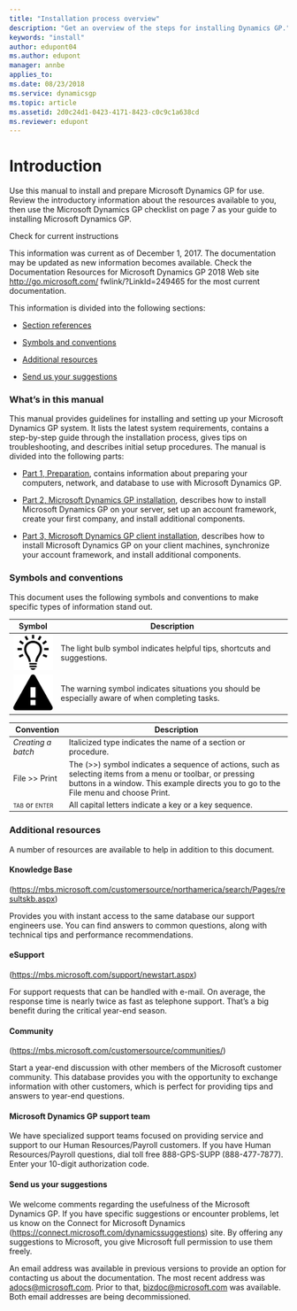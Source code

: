 ```yaml
---
title: "Installation process overview"
description: "Get an overview of the steps for installing Dynamics GP."
keywords: "install"
author: edupont04
ms.author: edupont
manager: annbe
applies_to: 
ms.date: 08/23/2018
ms.service: dynamicsgp
ms.topic: article
ms.assetid: 2d0c24d1-0423-4171-8423-c0c9c1a638cd
ms.reviewer: edupont
---
```

# Introduction

Use this manual to install and prepare Microsoft Dynamics GP for use. Review the introductory information about the resources available to you, then use the Microsoft Dynamics GP checklist on page 7 as your guide to installing Microsoft Dynamics GP.

Check for current instructions

This information was current as of December 1, 2017. The documentation may be updated as new information becomes available. Check the Documentation Resources for Microsoft Dynamics GP 2018 Web site http://go.microsoft.com/ fwlink/?LinkId=249465 for the most current documentation.

This information is divided into the following sections:

-   [Section references](#whats-in-this-manual)  

-   [Symbols and conventions](#symbols-and-conventions)  

-   [Additional resources](#additional-resources)  

-   [Send us your suggestions](#send-us-your-suggestions)  

### What’s in this manual

This manual provides guidelines for installing and setting up your Microsoft Dynamics GP system. It lists the latest system requirements, contains a step-by-step guide through the installation process, gives tips on troubleshooting, and describes initial setup procedures. The manual is divided into the following parts:

-   [Part 1, Preparation](#_Preparation), contains information about preparing your computers, network, and database to use with Microsoft Dynamics GP.  

-   [Part 2, Microsoft Dynamics GP installation](#_Microsoft_Dynamics_GP_3), describes how to install Microsoft Dynamics GP on your server, set up an account framework, create your first company, and install additional components.  

-   [Part 3, Microsoft Dynamics GP client installation](#_Microsoft_Dynamics_GP_4), describes how to install Microsoft Dynamics GP on your client machines, synchronize your account framework, and install additional components.  

### Symbols and conventions

This document uses the following symbols and conventions to make specific types of information stand out.

| Symbol                                                | Description                                                                                      |
|-------------------------------------------------------|--------------------------------------------------------------------------------------------------|
| ![displays a lightbulb to indication tips and tricks](media/lightbulb.png "Lightbulb symbol") | The light bulb symbol indicates helpful tips, shortcuts and suggestions.                         |  
| ![displays a triangle with an exclamation point to indicate warning](media/warning.png "Warning symbol") | The warning symbol indicates situations you should be especially aware of when completing tasks. |  

| Convention                                                                                               | Description                                                                                                                                                                                               |
|----------------------------------------------------------------------------------------------------------|-----------------------------------------------------------------------------------------------------------------------------------------------------------------------------------------------------------|
| *Creating a batch*                                                                                       | Italicized type indicates the name of a section or procedure.                                                                                                                                             |
| File &gt;&gt; Print                                                                                      | The (&gt;&gt;) symbol indicates a sequence of actions, such as selecting items from a menu or toolbar, or pressing buttons in a window. This example directs you to go to the File menu and choose Print. |
| <span style="font-variant:small-caps;">tab</span> or <span style="font-variant:small-caps;">enter</span> | All capital letters indicate a key or a key sequence.                                                                                                                                                     |

### Additional resources

A number of resources are available to help in addition to this document.

#### Knowledge Base

(<https://mbs.microsoft.com/customersource/northamerica/search/Pages/resultskb.aspx>)

Provides you with instant access to the same database our support engineers use. You can find answers to common questions, along with technical tips and performance recommendations.

#### eSupport

(<https://mbs.microsoft.com/support/newstart.aspx>)

For support requests that can be handled with e-mail. On average, the response time is nearly twice as fast as telephone support. That’s a big benefit during the critical year-end season.

#### Community

(<https://mbs.microsoft.com/customersource/communities/>)

Start a year-end discussion with other members of the Microsoft customer community. This database provides you with the opportunity to exchange information with other customers, which is perfect for providing tips and answers to year-end questions.

#### Microsoft Dynamics GP support team

We have specialized support teams focused on providing service and support to our Human Resources/Payroll customers. If you have Human Resources/Payroll questions, dial toll free 888-GPS-SUPP (888-477-7877). Enter your 10-digit authorization code.

#### Send us your suggestions

<span id="_Hlk498595004" class="anchor"></span>We welcome comments regarding the usefulness of the Microsoft Dynamics GP. If you have specific suggestions or encounter problems, let us know on the Connect for Microsoft Dynamics (<https://connect.microsoft.com/dynamicssuggestions>) site. By offering any suggestions to Microsoft, you give Microsoft full permission to use them freely.

An email address was available in previous versions to provide an option for contacting us about the documentation. The most recent address was <adocs@microsoft.com>. Prior to that, <bizdoc@microsoft.com> was available. Both email addresses are being decommissioned.
